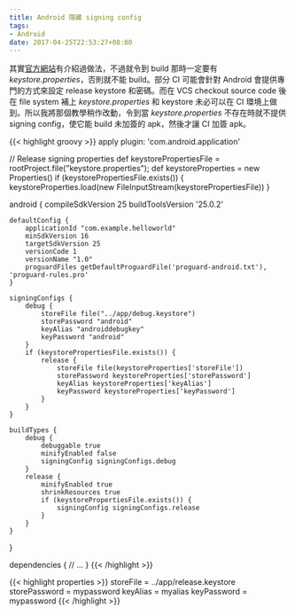 ```yaml
---
title: Android 隱藏 signing config
tags:
- Android
date: 2017-04-25T22:53:27+08:00
---
```



其實[官方網站](https://developer.android.com/studio/publish/app-signing.html#secure-shared-keystore)有介紹過做法，不過就令到 build 那時一定要有 *keystore.properties*，否則就不能 build。部分 CI 可能會針對 Android 會提供專門的方式來設定 release keystore 和密碼。而在 VCS checkout source code 後在 file system 補上 *keystore.properties* 和 keystore 未必可以在 CI 環境上做到。所以我將那個教學稍作改動，令到當 *keystore.properties* 不存在時就不提供 signing config，使它能 build 未加簽的 apk，然後才讓 CI 加簽 apk。

{{< highlight groovy >}}
apply plugin: 'com.android.application'

// Release signing properties
def keystorePropertiesFile = rootProject.file("keystore.properties");
def keystoreProperties = new Properties()
if (keystorePropertiesFile.exists()) {
    keystoreProperties.load(new FileInputStream(keystorePropertiesFile))
}

android {
    compileSdkVersion 25
    buildToolsVersion '25.0.2'

    defaultConfig {
        applicationId "com.example.helloworld"
        minSdkVersion 16
        targetSdkVersion 25
        versionCode 1
        versionName "1.0"
        proguardFiles getDefaultProguardFile('proguard-android.txt'), 'proguard-rules.pro'
    }

    signingConfigs {
        debug {
            storeFile file("../app/debug.keystore")
            storePassword "android"
            keyAlias "androiddebugkey"
            keyPassword "android"
        }
        if (keystorePropertiesFile.exists()) {
            release {
                storeFile file(keystoreProperties['storeFile'])
                storePassword keystoreProperties['storePassword']
                keyAlias keystoreProperties['keyAlias']
                keyPassword keystoreProperties['keyPassword']
            }
        }
    }

    buildTypes {
        debug {
            debuggable true
            minifyEnabled false
            signingConfig signingConfigs.debug
        }
        release {
            minifyEnabled true
            shrinkResources true
            if (keystorePropertiesFile.exists()) {
                signingConfig signingConfigs.release
            }
        }
    }
}

dependencies {
    // ...
}
{{< /highlight >}}

{{< highlight properties >}}
storeFile = ../app/release.keystore
storePassword = mypassword
keyAlias = myalias
keyPassword = mypassword
{{< /highlight >}}
